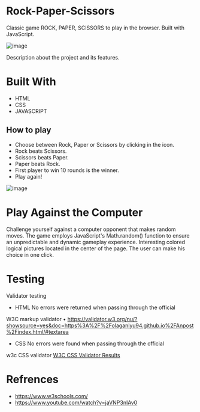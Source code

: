 # Rock-Paper-Scissors

Classic game ROCK, PAPER, SCISSORS to play in the browser. Built with JavaScript.

![image](https://github.com/olaganiyu94/rockPaperScissors/assets/23237638/212e8b3d-3d46-4e4a-98b4-3c4e78c324bc)


Description about the project and its features.

# Built With

- HTML
- CSS
- JAVASCRIPT

## How to play 

- Choose between Rock, Paper or Scissors by clicking in the icon.
- Rock beats Scissors.
- Scissors beats Paper.
- Paper beats Rock.
- First player to win 10 rounds is the winner.
- Play again!

 ![image](https://github.com/olaganiyu94/rockPaperScissors/assets/23237638/60bb65f9-523e-4bab-8d65-1abc2f187ed0)

# Play Against the Computer

Challenge yourself against a computer opponent that makes random moves. The game employs JavaScript's Math.random() function to ensure an unpredictable and dynamic gameplay experience.
Interesting colored logical pictures located in the center of the page. The user can make his choice in one click.

# Testing

Validator testing

- HTML No errors were returned when passing through the official

W3C markup validator • https://validator.w3.org/nu/?showsource=yes&doc=https%3A%2F%2Folaganiyu94.github.io%2FAnpost%2Findex.html/#textarea

- CSS No errors were found when passing through the official

w3c CSS validator [W3C CSS Validator Results](https://validator.w3.org/nu/?showsource=yes&doc=https%3A%2F%2Folaganiyu94.github.io%2FAnpost%2Findex.html/#textarea)

# Refrences 

- https://www.w3schools.com/
- https://www.youtube.com/watch?v=jaVNP3nIAv0
